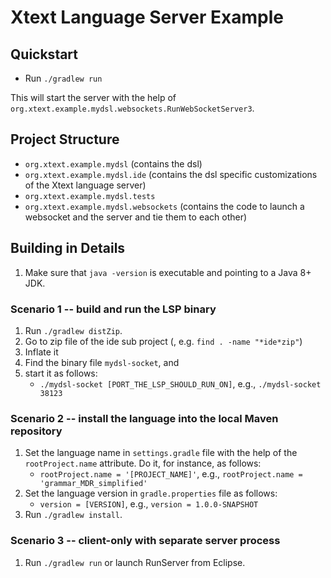 # Xtext Language Server Example

## Quickstart

- Run `./gradlew run`

This will start the server with the help of `org.xtext.example.mydsl.websockets.RunWebSocketServer3`.

## Project Structure

- `org.xtext.example.mydsl` (contains the dsl)
- `org.xtext.example.mydsl.ide` (contains the dsl specific customizations of the Xtext language server)
- `org.xtext.example.mydsl.tests`
- `org.xtext.example.mydsl.websockets` (contains the code to launch a websocket and the server and tie them to each other)

## Building in Details

1. Make sure that `java -version` is executable and pointing to a Java 8+ JDK.

### Scenario 1 -- build and run the LSP binary

1. Run `./gradlew distZip`.
2. Go to zip file of the ide sub project (, e.g. `find . -name "*ide*zip"`)
3. Inflate it
4. Find the binary file `mydsl-socket`, and
5. start it as follows:
   - `./mydsl-socket [PORT_THE_LSP_SHOULD_RUN_ON]`, e.g., `./mydsl-socket 38123`

### Scenario 2 -- install the language into the local Maven repository

1. Set the language name in `settings.gradle` file with the help of the `rootProject.name` attribute. Do it, for instance, as follows:
   - `rootProject.name = '[PROJECT_NAME]'`, e.g., `rootProject.name = 'grammar_MDR_simplified'`
2. Set the language version in `gradle.properties` file as follows:
   - `version = [VERSION]`, e.g., `version = 1.0.0-SNAPSHOT`
3. Run `./gradlew install`.

### Scenario 3 -- client-only with separate server process

1. Run `./gradlew run` or launch RunServer from Eclipse.